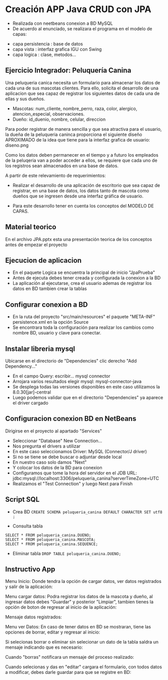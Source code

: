# Creación APP Java CRUD con JPA

- Realizada con neetbeans conexion a BD MySQL
- De acuerdo al enunciado, se realizara el programa en el modelo de capas:
* capa persistencia : base de datos
* capa vista : interfaz grafica IGU con Swing 
* capa logica : clase, metodos...

## Ejercicio Integrador: Peluquería Canina

Una peluqueria canica necesita un formulario para almacenar los datos de cada una de sus mascotas clientes.
Para ello, solicita el desarrollo de una aplicacion que sea capaz de registrar los siguientes datos de cada una de ellas y sus dueños.

- Mascotas: num_cliente, nombre_perro, raza, color, alergico, atencion_especial, observaciones.
- Dueño: id_duenio, nombre, celular, direccion

Para poder registrar de manera sencilla y que sea atractiva para el usuario, la dueña de la peluqueria caninca proporciona
el siguiente diseño APROXIMADO de la idea que tiene para la interfaz grafica de usuario: diseno.png

Como los datos deben permanecer en el tiempo y a futuro los empleados de la peluqeria van a poder acceder a ellos, se requiere que
cada uno de los registros sean almacenados en una base de datos.

A partir de este relevamiento de requerimientos:

- Realizar el desarrollo de una aplicación de escritorio que sea capaz de registrar, en una base de datos, los datos tanto de mascota
como dueños que se ingresen desde una interfaz gráfica de usuario.

- Para este desarrollo tener en cuenta los conceptos del MODELO DE CAPAS.

## Material teorico
En el archivo JPA.pptx esta una presentación teorica de los conceptos antes de empezar el proyecto

## Ejecucion de aplicacion

- En el paquete Logica se encuentra la principal de inicio "JpaPrueba"
- Antes de ejecuta debes tener creada y configurada la conexion a la BD
- La aplicación al ejecutarse, crea el usuario ademas de registrar los datos en BD tambien crear la tablas
## Configurar conexion a BD
- En la ruta del proyecto "src/main/resources" el paquete "META-INF" persistence.xml en la opción Source 
- Se encontrara toda la configuración para realizar los cambios como nombre BD, usuario y clave para conectar.

## Instalar libreria mysql
Ubicarse en el directorio de "Dependencies" clic derecho "Add Dependency..."

- En el campo Query: escribir... mysql connector
- Arrojara varios resultados elegir mysql: mysql-connector-java
- Se desplega todas las versiones disponibles en este caso utilizamos la 8.0.30[jar]-central
- Luego podemos validar que en el directorio "Dependencies" ya aparece el driver cargado

## Configuracion conexion BD en NetBeans

Dirigirse en el proyecto al apartado "Services"

- Seleccionar "Database" New Connection...
- Nos pregunta el drivers a utilizar
- En este caso seleccionamos Driver: MySQL (Connector/J driver)
- Si no se tiene se debe buscar o adjuntar desde local
- En nuestro caso solo damos "Next"
- Y colocar los datos de la BD para conexion
- Configuramos que tome la hora del servidor en el JDB URL: jdbc:mysql://localhost:3306/peluqueria_canina?serverTimeZone=UTC
- Realizamos el "Test Connection" y luego Next para Finish

## Script SQL
- Crea BD `CREATE SCHEMA peluqueria_canina DEFAULT CHARACTER SET utf8 ;`

- Consulta tabla
```
SELECT * FROM peluqueria_canina.DUENO;
SELECT * FROM peluqueria_canina.MASCOTA;
SELECT * FROM peluqueria_canina.SEQUENCE;
```

- Eliminar tabla `DROP TABLE peluqueria_canina.DUENO;`

## Instructivo App
Menu Inicio: Donde tendra la opción de cargar datos, ver datos registrados y salir de la aplicación:



Menu cargar datos: Podra registrar los datos de la mascota y dueño, al ingresar datos debes "Guardar" y posterior "Limpiar", tambien tienes la opción de boton de regresar al inicio de la aplicación:



Mensaje datos registrados:



Menu ver Datos: En caso de tener datos en BD se mostraran, tiene las opciones de borrar, editar y regresar al inicio:



Si selecionas borrar o eliminar sin selecionar un dato de la tabla saldra un mensaje indicando que es necesario:



Cuando "borras" notificara un mensaje del proceso realizado:


Cuando selecionas y das en "editar" cargara el formulario, con todos datos a modificar, debes darle guardar para que se registre en BD:


